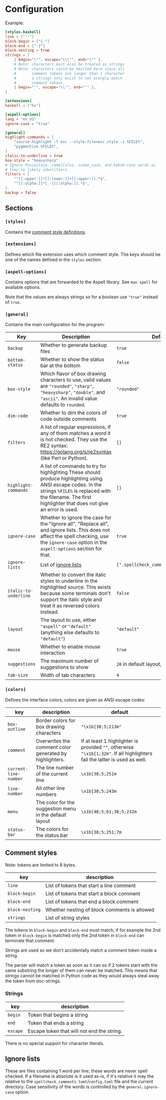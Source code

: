 # Configuration

Example:

```toml
[styles.haskell]
line = ["--"]
block-begin = ["{-"]
block-end = ["-}"]
block-nesting = true
strings = [
    { begin="\"", escape="\\\"", end="\"" },
    # Note: characters must also be treated as strings
    # Note: characters could be omitted here since all
    #       comment tokens are longer than 1 character
    #       a strings only exist to not wrongly match
    #       comment tokens.
    { begin="'", escape="\\'", end="'" },
]

[extensions]
haskell = ["hs"]

[aspell-options]
lang = "en_US"
ignore-case = "true"

[general]
highlight-commands = [
    "source-highlight -f esc --style-file=esc.style -i %FILE%",
    "pygmentize %FILE%",
]
italic-to-underline = true
box-style = "heavysharp"
# Ignore PascalCase, camelCalse, snake_case, and kebab-case words as
# they're likely identifiers.
filters = [
    "^[[:upper:]]?[[:lower:]]+[[:upper:]].*$",
    "^[[:alpha:]]*[_-][[:alpha:]].*$",
]
backup = false
```

## Sections

### `[styles]`

Contains the [comment style definitions](#comment-styles).

### `[extensions]`

Defines which file extension uses which comment style.
The keys should be one of the names defined in the `styles` section.

### `[aspell-options]`

Contains options that are forwarded to the Aspell library.
See `man spell` for available options.

Note that the values are always strings so for a boolean use `"true"` instead of `true`.

### `[general]`

Contains the main configuration for the program:

Key | Description | Default
---|---|---
`backup` | Whether to generate backup files | `true`
`bottom-status` | Whether to show the status bar at the bottom | `false`
`box-style` | Which flavor of box drawing characters to use, valid values are `"rounded"`, `"sharp"`, `"heavysharp"`, `"double"`, and `"ascii"`. An invalid value defaults to `rounded`. | `"rounded"`
`dim-code` | Whether to dim the colors of code outside comments | `true`
`filters` | A list of regular expressions, if any of them matches a word it is not checked. They use the RE2 syntax: https://golang.org/s/re2syntax (like Perl or Python). | `[]`
`highlight-commands` | A list of commands to try for highlighting.These should produce highlighting using ANSI escape codes. In the strings `%FILE%` is replaced with the filename. The first highlighter that does not give an error is used. | `[]`
`ignore-case` | Whether to ignore the case for the "Ignore all", "Replace all", and ignore lists. This does not affect the spell checking, use the `ignore-case` option in the `aspell-options` section for that. | `true`
`ignore-lists` | List of [ignore lists](#ignore-lists) | `[".spellcheck_comments_ignorelist"]`
`italic-to-underline` | Whether to convert the italic styles to underline in the highlighted source. This exists because some terminals don't support the italic style and treat it as reversed colors instead. | `false`
`layout` | The layout to use, either `"aspell"` or `"default"` (anything else defaults to `"default"`) | `"default"`
`mouse` | Whether to enable mouse interaction | `true`
`suggestions` | The maximum number of suggestions to show | `20` in default layout, `10` in Aspell layout
`tab-size` | Width of tab characters | `4`

### `[colors]`

Defines the interface colors, colors are given as ANSI escape codes:

key | description | default
---|---|---
`box-outline` | Border colors for box drawing characters | `"\x1b[38;5;213m"`
`comment` | Overwrites the comment color generated by highlighters. | If at least 1 highlighter is provided `""`, otherwise `"\x1b[1;32m"`. If all highlighters fail the latter is used as well.
`current-line-number` | The line number of the current line | `\x1b[38;5;251m`
`line-number` | All other line numbers | `\x1b[38;5;243m`
`menu` | The color for the suggestion menu in the default layout | `\x1b[48;5;61;38;5;232m`
`status-bar` | The colors for the status bar | `\x1b[38;5;251;7m`

## Comment styles

Note: tokens are limited to 8 bytes.

key | description
---|---
`line` | List of tokens that start a line comment
`block-begin` | List of tokens that start a block comment
`block-end` | List of tokens that end a block comment
`block-nesting` | Whether nesting of block comments is allowed
`strings` | List of string styles

The tokens in `block-begin` and `block-end` must match,
if for example the 2nd token in `block-begin` is matched only the 2nd token in `block-end` can terminate that comment.

Strings are used so we don't accidentally match a comment token inside a string.

The parser will match a token as soon as it can so if 2 tokens start with the same substring the longer of them can never be matched.
This means that strings cannot be matched in Python code as they would always steal away the token from doc-strings.

### Strings

key | description
---|---
`begin` | Token that begins a string
`end` | Token that ends a string
`escape` | Escape token that will not end the string.

There is no special support for character literals.

## Ignore lists

These are files containing 1 word per line, these words are never spell checked.
If a filename is absolute is it used as-is, if it's relative it may the relative
to the `spellcheck_comments.toml`/`config.toml` file and the current directory.
Case sensitivity of the words is controlled by the `general.ignore-case` option.
